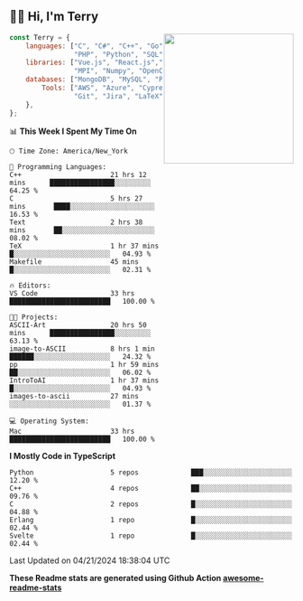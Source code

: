 <h2>👋🏻 Hi, I'm Terry</h2>

<img align='right' src="https://media.giphy.com/media/fkZukR450RQ1qnGaq9/giphy.gif" width="230">

```javascript
const Terry = {
    languages: ["C", "C#", "C++", "Go", "Java", "Javascript",
                "PHP", "Python", "SQL", "Typescript"],
    libraries: ["Vue.js", "React.js","Node.js", "Express.js","Next.js",
                "MPI", "Numpy", "OpenCV", "CUDA", "JUnit""Next.js"],
    databases: ["MongoDB", "MySQL", "PostgreSQL"],
        Tools: ["AWS", "Azure", "Cypress", "Docker🐳", "Figma", "Firebase",
                "Git", "Jira", "LaTeX", "Playwright", "Postman"],
    },
};
```
<!--START_SECTION:waka-->
📊 **This Week I Spent My Time On** 

```text
🕑︎ Time Zone: America/New_York

💬 Programming Languages: 
C++                      21 hrs 12 mins      ████████████████░░░░░░░░░   64.25 % 
C                        5 hrs 27 mins       ████░░░░░░░░░░░░░░░░░░░░░   16.53 % 
Text                     2 hrs 38 mins       ██░░░░░░░░░░░░░░░░░░░░░░░   08.02 % 
TeX                      1 hr 37 mins        █░░░░░░░░░░░░░░░░░░░░░░░░   04.93 % 
Makefile                 45 mins             █░░░░░░░░░░░░░░░░░░░░░░░░   02.31 % 

🔥 Editors: 
VS Code                  33 hrs              █████████████████████████   100.00 % 

🐱‍💻 Projects: 
ASCII-Art                20 hrs 50 mins      ████████████████░░░░░░░░░   63.13 % 
image-to-ASCII           8 hrs 1 min         ██████░░░░░░░░░░░░░░░░░░░   24.32 % 
pp                       1 hr 59 mins        ██░░░░░░░░░░░░░░░░░░░░░░░   06.02 % 
IntroToAI                1 hr 37 mins        █░░░░░░░░░░░░░░░░░░░░░░░░   04.93 % 
images-to-ascii          27 mins             ░░░░░░░░░░░░░░░░░░░░░░░░░   01.37 % 

💻 Operating System: 
Mac                      33 hrs              █████████████████████████   100.00 % 
```

**I Mostly Code in TypeScript** 

```text
Python                   5 repos             ███░░░░░░░░░░░░░░░░░░░░░░   12.20 % 
C++                      4 repos             ██░░░░░░░░░░░░░░░░░░░░░░░   09.76 % 
C                        2 repos             █░░░░░░░░░░░░░░░░░░░░░░░░   04.88 % 
Erlang                   1 repo              █░░░░░░░░░░░░░░░░░░░░░░░░   02.44 % 
Svelte                   1 repo              █░░░░░░░░░░░░░░░░░░░░░░░░   02.44 % 
```




 Last Updated on 04/21/2024 18:38:04 UTC
<!--END_SECTION:waka-->

**These Readme stats are generated using Github Action [awesome-readme-stats](https://github.com/anmol098/waka-readme-stats)**
